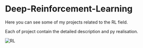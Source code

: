 # Deep-Reinforcement-Learning

Here you can see some of my projects related to the RL field. 

Each of project contain the detailed description and py realisation.

![RL](https://www.kdnuggets.com/images/cartoon-unsupervised-machine-learning-700.jpg)
